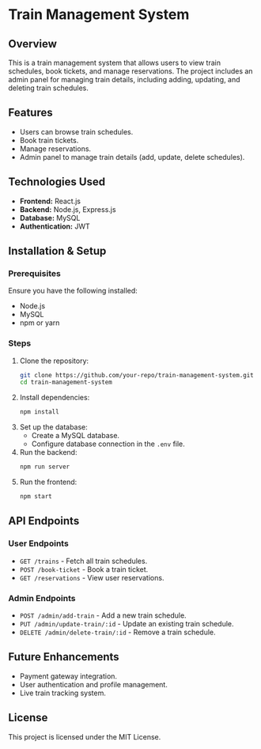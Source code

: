 # Train Management System

## Overview
This is a train management system that allows users to view train schedules, book tickets, and manage reservations. The project includes an admin panel for managing train details, including adding, updating, and deleting train schedules.

## Features
- Users can browse train schedules.
- Book train tickets.
- Manage reservations.
- Admin panel to manage train details (add, update, delete schedules).

## Technologies Used
- **Frontend:** React.js
- **Backend:** Node.js, Express.js
- **Database:** MySQL
- **Authentication:** JWT

## Installation & Setup
### Prerequisites
Ensure you have the following installed:
- Node.js
- MySQL
- npm or yarn

### Steps
1. Clone the repository:
   ```sh
   git clone https://github.com/your-repo/train-management-system.git
   cd train-management-system
   ```
2. Install dependencies:
   ```sh
   npm install
   ```
3. Set up the database:
   - Create a MySQL database.
   - Configure database connection in the `.env` file.
4. Run the backend:
   ```sh
   npm run server
   ```
5. Run the frontend:
   ```sh
   npm start
   ```

## API Endpoints
### User Endpoints
- `GET /trains` - Fetch all train schedules.
- `POST /book-ticket` - Book a train ticket.
- `GET /reservations` - View user reservations.

### Admin Endpoints
- `POST /admin/add-train` - Add a new train schedule.
- `PUT /admin/update-train/:id` - Update an existing train schedule.
- `DELETE /admin/delete-train/:id` - Remove a train schedule.

## Future Enhancements
- Payment gateway integration.
- User authentication and profile management.
- Live train tracking system.

## License
This project is licensed under the MIT License.
